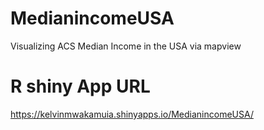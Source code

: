 # MedianincomeUSA
Visualizing ACS Median Income in the USA via mapview

# R shiny App URL
https://kelvinmwakamuia.shinyapps.io/MedianincomeUSA/
